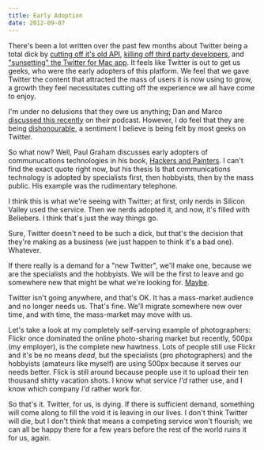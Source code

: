 ```yaml
---
title: Early Adoption
date: 2012-09-07
---
```



There's been a lot written over the past few months about Twitter being a total dick by [cutting off it's old API](https://dev.twitter.com/blog/changes-coming-to-twitter-api), [killing off third party developers](http://mashable.com/2012/08/16/twitter-api-big-changes/), and ["sunsetting" the Twitter for Mac app](http://news.cnet.com/8301-1023_3-57507980-93/twitter-said-to-be-tossing-twitter-for-mac-app/). It feels like Twitter is out to get us geeks, who were the early adopters of this platform. We feel that we gave Twitter the content that attracted the mass of users it is now using to grow, a growth they feel necessitates cutting off the experience we all have come to enjoy.

I'm under no delusions that they owe us anything; Dan and Marco [discussed this recently](http://5by5.tv/buildanalyze/92) on their podcast. However, I do feel that they are being [dishonourable](http://5by5.tv/hypercritical/83), a sentiment I believe is being felt by most geeks on Twitter.

So what now? Well, Paul Graham discusses early adopters of communucations technologies in his book, [Hackers and Painters](http://www.amazon.com/gp/product/0596006624/ref=as_li_ss_tl?ie=UTF8&camp=1789&creative=390957&creativeASIN=0596006624&linkCode=as2&tag=ashfur-20). I can't find the exact quote right now, but his thesis Is that communications technology is adopted by specialists first, then hobbyists, then by the mass public. His example was the rudimentary telephone.

I think this is what we're seeing with Twitter; at first, only nerds in Silicon Valley used the service. Then we nerds adopted it, and now, it's filled with Beliebers. I think that's just the way things go.

Sure, Twitter doesn't need to be such a dick, but that's the decision that they're making as a business (we just happen to think it's a bad one). Whatever.

If there really is a demand for a "new Twitter", we'll make one, because we are the specialists and the hobbyists. We will be the first to leave and go somewhere new that might be what we're looking for. [Maybe](http://alpha.app.net).

Twitter isn't going anywhere, and that's OK. It has a mass-market audience and no longer needs us. That's fine. We'll migrate somewhere new over time, and with time, the mass-market may move with us.

Let's take a look at my completely self-serving example of photographers: Flickr once dominated the online photo-sharing market but recently, 500px (my employer), is the complete new hawtness. Lots of people still use Flickr and it's be no means _dead_, but the specialists (pro photographers) and the hobbyists (amateurs like myself) are using 500px because it serves our needs better. Flick is still around because people use it to upload their ten thousand shitty vacation shots. I know what service _I'd_ rather use, and I know which company _I'd_ rather work for.

So that's it. Twitter, for us, is dying. If there is sufficient demand, something will come along to fill the void it is leaving in our lives. I don't think Twitter will die, but I don't think that means a competing service won't flourish; we can all be happy there for a few years before the rest of the world ruins it for us, again.


  